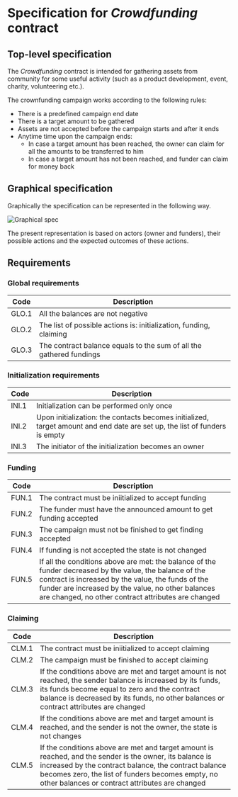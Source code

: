 # Specification for _Crowdfunding_ contract

## Top-level specification

The _Crowdfunding_ contract is intended for gathering
assets from community for some useful activity
(such as a product development, event, charity,
volunteering etc.).

The crownfunding campaign works according to the
following rules:
- There is a predefined campaign end date
- There is a target amount to be gathered
- Assets are not accepted before the campaign starts 
and after it ends
- Anytime time upon the campaign ends:
    - In case a target amount has been reached, the
    owner can claim for all the amounts to be
    transferred to him
    - In case a target amount has not been reached,
    and funder can claim for money back

## Graphical specification

Graphically the specification can be represented in
the following way.

![Graphical spec](/Crowdfunding.png)

The present representation is based on actors
(owner and funders), their possible actions and the
expected outcomes of these actions.

## Requirements

### Global requirements

|Code|Description|
|---|---|
|GLO.1|All the balances are not negative|
|GLO.2|The list of possible actions is: initialization, funding, claiming|
|GLO.3|The contract balance equals to the sum of all the gathered fundings|

### Initialization requirements

|Code|Description|
|---|---|
|INI.1|Initialization can be performed only once|
|INI.2|Upon initialization: the contacts becomes initialized, target amount and end date are set up, the list of funders is empty|
|INI.3|The initiator of the initialization becomes an owner|

### Funding

|Code|Description|
|---|---|
|FUN.1|The contract must be iniitialized to accept funding|
|FUN.2|The funder must have the announced amount to get funding accepted|
|FUN.3|The campaign must not be finished to get finding accepted|
|FUN.4|If funding is not accepted the state is not changed|
|FUN.5|If all the conditions above are met: the balance of the funder decreased by the value, the balance of the contract is increased by the value, the funds of the funder are increased by the value, no other balances are changed, no other contract attributes are changed|

### Claiming

|Code|Description|
|---|---|
|CLM.1|The contract must be iniitialized to accept claiming|
|CLM.2|The campaign must be finished to accept claiming|
|CLM.3|If the conditions above are met and target amount is not reached, the sender balance is increased by its funds, its funds become equal to zero and the contract balance is decreased by its funds, no other balances or contract attributes are changed|
|CLM.4|If the conditions above are met and target amount is reached, and the sender is not the owner, the state is not changes|
|CLM.5|If the conditions above are met and target amount is reached, and the sender is the owner, its balance is increased by the contract balance, the contract balance becomes zero, the list of funders becomes empty, no other balances or contract attributes are changed|